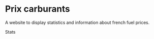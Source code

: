 # Prix carburants

A website to display statistics and information about french fuel prices.

<p id="statistics">Stats</p>

<script src="./assets/javascript/index.js" type="module"></script>